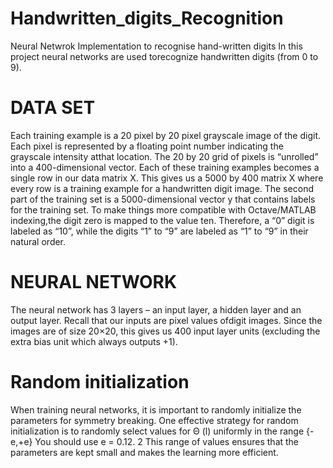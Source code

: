 # Handwritten_digits_Recognition
Neural Netwrok Implementation to recognise hand-written digits 
In this project neural networks are used torecognize handwritten digits (from 0 to 9).

# DATA SET
Each training example is a 20 pixel by 20 pixel grayscale image of the digit. 
Each pixel is represented by a floating point number indicating the grayscale 
intensity atthat location. The 20 by 20 grid of pixels is “unrolled” into a 
400-dimensional vector. Each of these training examples becomes a single row 
in our data matrix X. This gives us a 5000 by 400 matrix X where every row is 
a training example for a handwritten digit image.
The second part of the training set is a 5000-dimensional vector y that
contains labels for the training set. To make things more compatible with
Octave/MATLAB indexing,the digit zero is mapped to the value ten. 
Therefore, a “0” digit is labeled as “10”, while the digits “1” to “9” are labeled 
as “1” to “9” in their natural order.

# NEURAL NETWORK
The neural network has 3 layers – an input layer, a hidden layer and an output layer.
Recall that our inputs are pixel values ofdigit images. 
Since the images are of size 20×20, this gives us 400 input layer
units (excluding the extra bias unit which always outputs +1).

# Random initialization
When training neural networks, it is important to randomly initialize the parameters 
for symmetry breaking. One effective strategy for random initialization 
is to randomly select values for Θ (l) uniformly in the range {-e,+e}
You should use e = 0.12. 2 This range of values ensures that the parameters
are kept small and makes the learning more efficient.
